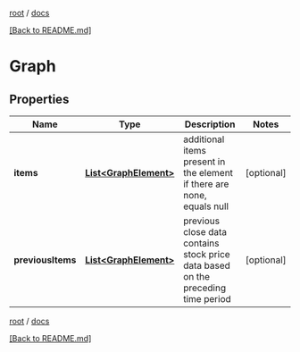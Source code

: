 [root](./../ "root") / [docs](./ "docs")

[[Back to README.md]](./../README.md "[Back to README.md]")

# Graph

## Properties

| Name | Type | Description | Notes |
|------------ | ------------- | ------------- | -------------|
|**items** | [**List&lt;GraphElement&gt;**](GraphElement.md) | additional items present in the element if there are none, equals null |  [optional] |
|**previousItems** | [**List&lt;GraphElement&gt;**](GraphElement.md) | previous close data contains stock price data based on the preceding time period |  [optional] |

[root](./../ "root") / [docs](./ "docs")

[[Back to README.md]](./../README.md "[Back to README.md]")